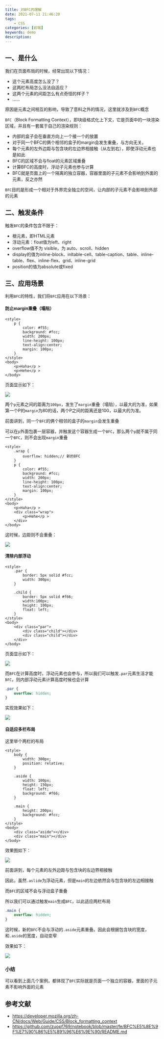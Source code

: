 ```yaml
---
title: 对BFC的理解
date: 2021-07-11 21:46:20
tags: 
    - CSS
categories: [前端]
keywords: demo
description: 
---
```


## 一、是什么
我们在页面布局的时候，经常出现以下情况：

* 这个元素高度怎么没了？
* 这两栏布局怎么没法自适应？
* 这两个元素的间距怎么有点奇怪的样子？
* ......

原因是元素之间相互的影响，导致了意料之外的情况，这里就涉及到`BFC`概念
<!-- more -->
`BFC`（Block Formatting Context），即块级格式化上下文，它是页面中的一块渲染区域，并且有一套属于自己的渲染规则：

* 内部的盒子会在垂直方向上一个接一个的放置
* 对于同一个BFC的俩个相邻的盒子的margin会发生重叠，与方向无关。
* 每个元素的左外边距与包含块的左边界相接触（从左到右），即使浮动元素也是如此
* BFC的区域不会与float的元素区域重叠
* 计算BFC的高度时，浮动子元素也参与计算
* BFC就是页面上的一个隔离的独立容器，容器里面的子元素不会影响到外面的元素，反之亦然

`BFC`目的是形成一个相对于外界完全独立的空间，让内部的子元素不会影响到外部的元素

## 二、触发条件
触发`BFC`的条件包含不限于：

* 根元素，即HTML元素
* 浮动元素：float值为left、right
* overflow值不为 visible，为 auto、scroll、hidden
* display的值为inline-block、inltable-cell、table-caption、table、inline-table、flex、inline-flex、grid、inline-grid
* position的值为absolute或fixed

## 三、应用场景
利用`BFC`的特性，我们将`BFC`应用在以下场景：

#### 防止margin重叠（塌陷）
```
<style>
    p {
        color: #f55;
        background: #fcc;
        width: 200px;
        line-height: 100px;
        text-align:center;
        margin: 100px;
    }
</style>
<body>
    <p>Haha</p >
    <p>Hehe</p >
</body>
```

页面显示如下：

![](https://camo.githubusercontent.com/2edcf1cac871572e2ed82f0bd098d87a83eb16088c212df177a6d3556568dcf8/68747470733a2f2f7374617469632e7675652d6a732e636f6d2f64306365333635302d393531312d313165622d383566362d3666616337376330633962332e706e67)

两个`p`元素之间的距离为`100px`，发生了`margin`重叠（塌陷），以最大的为准，如果第一个P的`margin`为80的话，两个P之间的距离还是100，以最大的为准。

前面讲到，同一个`BFC`的俩个相邻的盒子的`margin`会发生重叠

可以在`p`外面包裹一层容器，并触发这个容器生成一个`BFC`，那么两个`p`就不属于同一个`BFC`，则不会出现`margin`重叠

```
<style>
    .wrap {
        overflow: hidden;// 新的BFC
    }
    p {
        color: #f55;
        background: #fcc;
        width: 200px;
        line-height: 100px;
        text-align:center;
        margin: 100px;
    }
</style>
<body>
    <p>Haha</p >
    <div class="wrap">
        <p>Hehe</p >
    </div>
</body>
```

这时候，边距则不会重叠：

![](https://camo.githubusercontent.com/814c7d522281fe3f3364868acf65b77c3c33384c3c5c0389be5361bd3ce9db1a/68747470733a2f2f7374617469632e7675652d6a732e636f6d2f64656334343734302d393531312d313165622d383566362d3666616337376330633962332e706e67)

#### 清除内部浮动
```
<style>
    .par {
        border: 5px solid #fcc;
        width: 300px;
    }
 
    .child {
        border: 5px solid #f66;
        width:100px;
        height: 100px;
        float: left;
    }
</style>
<body>
    <div class="par">
        <div class="child"></div>
        <div class="child"></div>
    </div>
</body>
```

页面显示如下：

![](https://camo.githubusercontent.com/950f1c953614934d6ca43dae0d6e93d1a7800cec8b9913a5160ee94f233a6e42/68747470733a2f2f7374617469632e7675652d6a732e636f6d2f65633564343431302d393531312d313165622d383566362d3666616337376330633962332e706e67)

而`BFC`在计算高度时，浮动元素也会参与，所以我们可以触发`.par`元素生活才能`BFC`，则内部浮动元素计算高度时候也会计算

```css
.par {
    overflow: hidden;
}
```

实现效果如下：

![](https://camo.githubusercontent.com/941b70b7cf6e09f5d118b0eeab4e5b12b33064860b18146e7b51cd6cf1fb7f01/68747470733a2f2f7374617469632e7675652d6a732e636f6d2f66363438376232302d393531312d313165622d616239302d6439616538313462323430642e706e67)

#### 自适应多栏布局
这里举个两栏的布局

```
<style>
    body {
        width: 300px;
        position: relative;
    }
 
    .aside {
        width: 100px;
        height: 150px;
        float: left;
        background: #f66;
    }
 
    .main {
        height: 200px;
        background: #fcc;
    }
</style>
<body>
    <div class="aside"></div>
    <div class="main"></div>
</body>
```

效果图如下：

![](https://camo.githubusercontent.com/ab92fb390c82cf85a0280600edc0ee055f30514b968a8f9532e8872232afc874/68747470733a2f2f7374617469632e7675652d6a732e636f6d2f66666239353231302d393531312d313165622d616239302d6439616538313462323430642e706e67)

前面讲到，每个元素的左外边距与包含块的左边界相接触

因此，虽然`.aslide`为浮动元素，但是`main`的左边依然会与包含块的左边相接触

而`BFC`的区域不会与浮动盒子重叠

所以我们可以通过触发`main`生成`BFC`，以此适应两栏布局

```css
.main {
    overflow: hidden;
}
```

这时候，新的`BFC`不会与浮动的`.aside`元素重叠。因此会根据包含块的宽度，和`.aside`的宽度，自动变窄

效果如下：

![](https://camo.githubusercontent.com/b81ff5a8300d0dbda275910507092642f4274dff420b6fc42cdf48b75fa3fb7b/68747470733a2f2f7374617469632e7675652d6a732e636f6d2f30613566323639302d393531322d313165622d616239302d6439616538313462323430642e706e67)

### 小结
可以看到上面几个案例，都体现了`BFC`实际就是页面一个独立的容器，里面的子元素不影响外面的元素

## 参考文献
* https://developer.mozilla.org/zh-CN/docs/Web/Guide/CSS/Block_formatting_context
* https://github.com/zuopf769/notebook/blob/master/fe/BFC%E5%8E%9F%E7%90%86%E5%89%96%E6%9E%90/README.md



